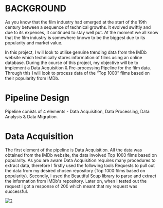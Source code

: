 # BACKGROUND
As you know that the film industry had emerged at the start of the 19th century between a sequence of technical growths. It evolved swiftly and due to its expenses, it continued to stay well put. At the moment we all know that the film industry is somewhere known to be the biggest due to its popularity and market value.

In this project, I will look to utilise genuine trending data from the IMDb website which technically stores information of films using an online database. During the course of this project, my objective will be to implement a Data Acquisition & Pre-processing Pipeline for the film data. Through this I will look to process data of the “Top 1000” films based on their popularity from IMDb.

# Pipeline Design
Pipeline conists of 4 elements - Data Acquisition, Data Processing, Data Analysis & Data Migration.

# Data Acquisition
The first element of the pipeline is Data Acquisition. All the data was obtained from the IMDb website, the data involved Top 1000 films based on popularity. As you are aware Data Acquisition requires many procedures to extract data, therefore I firstly used the following tools Requests to pull out the data from my desired chosen repository (Top 1000 films based on popularity). Secondly, I used the Beautiful Soup library to parse and extract the information from IMDb's repository. Later on, when I tested out the request I got a response of 200 which meant that my request was successful.

![2](https://user-images.githubusercontent.com/78740991/214917950-b72b3813-7d30-48ef-b130-935f61ac7131.png)

